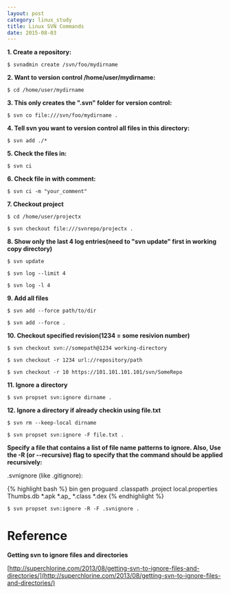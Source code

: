 ```yaml
---
layout: post
category: linux_study
title: Linux SVN Commands
date: 2015-08-03
---
```


**1. Create a repository:**

<pre class="terminal"><code>$ svnadmin create /svn/foo/mydirname</code></pre>

**2. Want to version control /home/user/mydirname:**

<pre class="terminal"><code>$ cd /home/user/mydirname</code></pre>

**3. This only creates the ".svn" folder for version control:**

<pre class="terminal"><code>$ svn co file:///svn/foo/mydirname .</code></pre>

**4. Tell svn you want to version control all files in this directory:**

<pre class="terminal"><code>$ svn add ./*</code></pre>

**5. Check the files in:**

<pre class="terminal"><code>$ svn ci</code></pre>

**6. Check file in with comment:**

<pre class="terminal"><code>$ svn ci -m "your_comment"</code></pre>

**7. Checkout project**

<pre class="terminal"><code>$ cd /home/user/projectx</code></pre>

<pre class="terminal"><code>$ svn checkout file:///svnrepo/projectx .</code></pre>

**8. Show only the last 4 log entries(need to "svn update" first in working copy directory)**

<pre class="terminal"><code>$ svn update</code></pre>

<pre class="terminal"><code>$ svn log --limit 4</code></pre>

<pre class="terminal"><code>$ svn log -l 4</code></pre>

**9. Add all files**

<pre class="terminal"><code>$ svn add --force path/to/dir</code></pre>

<pre class="terminal"><code>$ svn add --force .</code></pre>

**10. Checkout specified revision(1234 = some resivion number)**

<pre class="terminal"><code>$ svn checkout svn://somepath@1234 working-directory</code></pre>

<pre class="terminal"><code>$ svn checkout -r 1234 url://repository/path</code></pre>

<pre class="terminal"><code>$ svn checkout -r 10 https://101.101.101.101/svn/SomeRepo</code></pre>

**11. Ignore a directory**

<pre class="terminal"><code>$ svn propset svn:ignore dirname .</code></pre>

**12. Ignore a directory if already checkin using file.txt**


<pre class="terminal"><code>$ svn rm --keep-local dirname</code></pre>

<pre class="terminal"><code>$ svn propset svn:ignore -F file.txt .</code></pre>

**Specify a file that contains a list of file name patterns to ignore. Also,
Use the -R (or --recursive) flag to specify that the command should be applied recursively:**

.svnignore (like .gitignore):

{% highlight bash %}
bin gen proguard .classpath .project local.properties Thumbs.db *.apk *.ap_ *.class *.dex
{% endhighlight %}

<pre class="terminal"><code>$ svn propset svn:ignore -R -F .svnignore .</code></pre>

# Reference

**Getting svn to ignore files and directories**

[http://superchlorine.com/2013/08/getting-svn-to-ignore-files-and-directories/](http://superchlorine.com/2013/08/getting-svn-to-ignore-files-and-directories/)